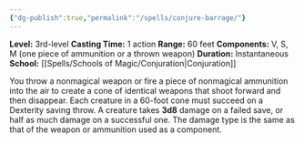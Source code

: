 ```yaml
---
{"dg-publish":true,"permalink":"/spells/conjure-barrage/"}
---
```


**Level:** 3rd-level
**Casting Time:** 1 action
**Range:** 60 feet
**Components:** V, S, M (one piece of ammunition or a thrown weapon)
**Duration:** Instantaneous
**School:** [[Spells/Schools of Magic/Conjuration\|Conjuration]]

You throw a nonmagical weapon or fire a piece of nonmagical ammunition into the air to create a cone of identical weapons that shoot forward and then disappear. Each creature in a 60-foot cone must succeed on a Dexterity saving throw. A creature takes **3d8** damage on a failed save, or half as much damage on a successful one. The damage type is the same as that of the weapon or ammunition used as a component.